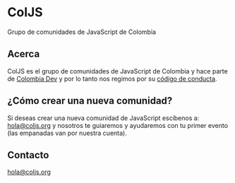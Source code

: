 # ColJS

Grupo de comunidades de JavaScript de Colombia

## Acerca

ColJS es el grupo de comunidades de JavaScript de Colombia y hace parte de [Colombia Dev](http://colombia-dev.org/) y por lo tanto nos regimos por su [código de conducta](https://github.com/colombia-dev/codigo-de-conducta).

## ¿Cómo crear una nueva comunidad?

Si deseas crear una nueva comunidad de JavaScript escíbenos a: [hola@coljs.org](mailto:hola@coljs.org) y nosotros te guiaremos y ayudaremos con tu primer evento (las empanadas van por nuestra cuenta).

## Contacto

[hola@coljs.org](mailto:hola@coljs.org)